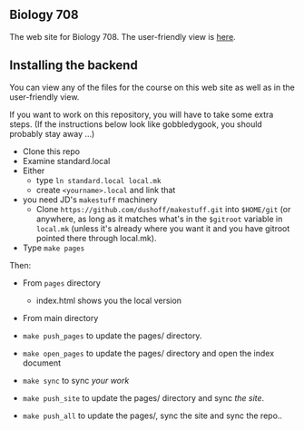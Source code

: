 ## Biology 708

The web site for Biology 708. The user-friendly view is [here](https://mac-theobio.github.io/QMEE/index.html).

##  Installing the backend

You can view any of the files for the course on this web site as well as in the user-friendly view.

If you want to work on this repository, you will have to take some extra steps. (If the instructions below look like gobbledygook, you should probably stay away ...)

* Clone this repo
* Examine standard.local
* Either
  * type `ln standard.local local.mk`
  * create `<yourname>.local` and link that
* you need JD's `makestuff` machinery
    * Clone `https://github.com/dushoff/makestuff.git` into `$HOME/git` (or anywhere, as long as it matches what's in the `$gitroot` variable in `local.mk` (unless it's already where you want it and you have gitroot pointed there through local.mk).
* Type `make pages`

Then:

* From `pages` directory
  * <open> index.html shows you the local version

* From main directory
* `make push_pages` to update the pages/ directory. 
* `make open_pages` to update the pages/ directory and open the index document 
* `make sync` to sync _your work_
* `make push_site` to update the pages/ directory and sync _the site_.
* `make push_all` to update the pages/, sync the site and sync the repo..


